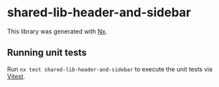# shared-lib-header-and-sidebar

This library was generated with [Nx](https://nx.dev).

## Running unit tests

Run `nx test shared-lib-header-and-sidebar` to execute the unit tests via [Vitest](https://vitest.dev/).
